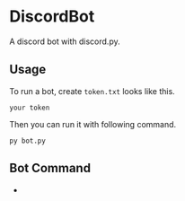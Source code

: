 # DiscordBot
A discord bot with discord.py.

## Usage

To run a bot, create `token.txt` looks like this.
```
your token
```
Then you can run it with following command.

```
py bot.py
```

## Bot Command
* 
